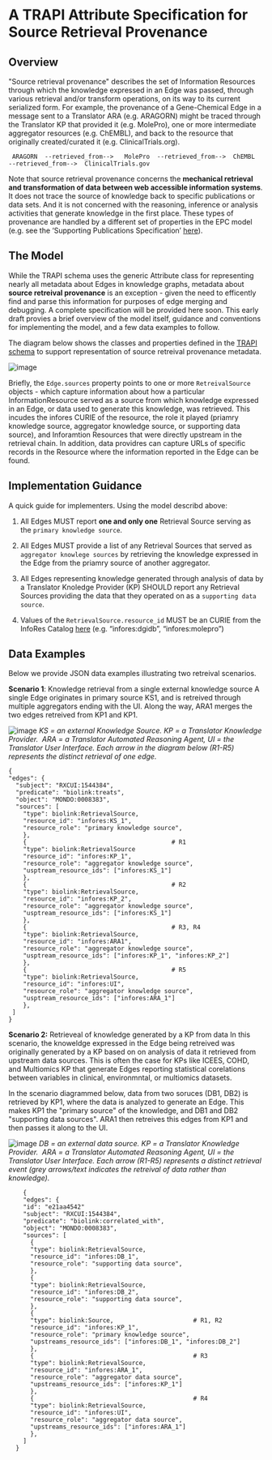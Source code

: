 # A TRAPI Attribute Specification for Source Retrieval Provenance

## Overview
"Source retrieval provenance" describes the set of Information Resources through which the knowledge expressed in an Edge was passed, through various retrieval and/or transform operations, on its way to its current serialized form. For example, the provenance of a Gene-Chemical Edge in a message sent to a Translator ARA (e.g. ARAGORN) might be traced through the Translator KP that provided it (e.g. MolePro), one or more intermediate aggregator resources (e.g. ChEMBL), and back to the resource that originally created/curated it (e.g. ClinicalTrials.org).

````
 ARAGORN  --retrieved_from-->   MolePro  --retrieved_from-->  ChEMBL  --retrieved_from-->  ClinicalTrials.gov
````
Note that source retrieval provenance concerns the **mechanical retrieval and transformation of data between web accessible information systems**. It does not trace the source of knowledge back to specific publications or data sets. And it is not concerned with the reasoning, inference or analysis activities that generate knowledge in the first place. These types of provenance are handled by a different set of properties in the EPC model (e.g. see the ‘Supporting Publications Specification’ [here]([url](https://github.com/NCATSTranslator/ReasonerAPI/blob/master/ImplementationGuidance/Specifications/supporting_publications_specification.md))).

## The Model
While the TRAPI schema uses the generic Attribute class for representing nearly all metadata about Edges in knowledge graphs, metadata about **source retreival provenance** is an exception - given the need to efficently find and parse this information for purposes of edge merging and debugging.  A complete specification will be provided here soon.  This early draft provies a brief overview of the model itself, guidance and conventions for implementing the model, and a few data examples to follow.

The diagram below shows the classes and properties defined in the [TRAPI schema]([url](https://github.com/NCATSTranslator/ReasonerAPI/blob/master/TranslatorReasonerAPI.yaml#L1107)) to support representation of source retreival provenance metadata.

![image](https://github.com/NCATSTranslator/ReasonerAPI/assets/5184212/840b8061-2fe4-4e15-968f-97cd87de22ab)

Briefly, the `Edge.sources` property points to one or more `RetreivalSource` objects - which capture information about how a particular InformationResource served as a source from which knowledge expressed in an Edge, or data used to generate this knowledge, was retrieved. This incudes the infores CURIE of the resource, the role it played (priamry knowledge source, aggregator knowledge source, or supporting data source), and Inforamtion Resources that were directly upstream in the retrieval chain. In addition, data providres can capture URLs of specific records in the Resource where the information reported in the Edge can be found.


## Implementation Guidance
A quick guide for implementers. Using the model describd above:

1. All Edges MUST report **one and only one** Retrieval Source serving as the `primary knowledge source`. 

2. All Edges MUST provide a list of any Retrieval Sources that served as `aggregator knowlege sources` by retrieving the knowledge expressed in the Edge from the priamry source of another aggregator.  

3. All Edges representing knowledge generated through analysis of data by a Translator Knoledge Provider (KP) SHOULD report any Retrieval Sources providing the data that they operated on as a `supporting data source`. 
4. Values of the `RetrievalSource.resource_id` MUST be an CURIE from the InfoRes Catalog [here]([url](https://github.com/biolink/biolink-model/blob/master/infores_catalog.yaml)) (e.g. “infores:dgidb”, “infores:molepro”)


## Data Examples

Below we provide JSON data examples illustrating two retreival scenarios.

**Scenario 1**: Knowledge retrieval from a single external knowledge source 
A single Edge originates in primary source KS1, and is retreived through multiple aggregators ending with the UI. Along the way, ARA1 merges the two edges retreived from KP1 and KP1.  

![image](https://github.com/NCATSTranslator/ReasonerAPI/assets/5184212/39f08657-f4a5-4410-b2c4-244a9558ef4b)
*KS = an external Knowledge Source. KP = a Translator Knowledge Provider.  ARA = a Translator Automated Reasoning Agent, UI  = the Translator User Interface.
Each arrow in the diagram below (R1-R5) represents the distinct retrieval of one edge.*

  ````
  {
  "edges": {
    "subject": "RXCUI:1544384",
    "predicate": "biolink:treats",
    "object": "MONDO:0008383",
    "sources": [
      "type": biolink:RetrievalSource,
      "resource_id": "infores:KS_1",
      "resource_role": "primary knowledge source",
      },
      {                                        # R1
      "type": biolink:RetrievalSource
      "resource_id": "infores:KP_1",
      "resource_role": "aggregator knowledge source",
      "usptream_resource_ids": ["infores:KS_1"]      
      },
      {                                        # R2
      "type": biolink:RetrievalSource,
      "resource_id": "infores:KP_2",
      "resource_role": "aggregator knowledge source",
      "usptream_resource_ids": ["infores:KS_1"]
      },
      {                                        # R3, R4
      "type": biolink:RetrievalSource,
      "resource_id": "infores:ARA1",
      "resource_role": "aggregator knowledge source",
      "usptream_resource_ids": ["infores:KP_1", "infores:KP_2"]
      },
      {                                        # R5
      "type": biolink:RetrievalSource,
      "resource_id": "infores:UI",
      "resource_role": "aggregator knowledge source",
      "usptream_resource_ids": ["infores:ARA_1"]
      },
   ]
 }
````

**Scenario 2:** Retrieveal of knowledge generated by a KP from data 
In this scenario, the knoweldge expressed in the Edge being retreived was originally generated by a KP based on on analysis of data it retrieved from upstream data sources. This is often the case for KPs like ICEES, COHD, and Multiomics KP that generate Edges reporting statistical corelations between variables in clinical, environmntal, or multiomics datasets. 

In the scenario diagrammed below, data from two soruces (DB1, DB2) is retrieved by KP1, where the data is analyzed to generate an Edge. This makes KP1 the "primary source" of the knowledge, and DB1 and DB2 "supporting data sources". ARA1 then retreives this edges from KP1 and then passes it along to the UI. 

![image](https://github.com/NCATSTranslator/ReasonerAPI/assets/5184212/40cce738-1235-4ab3-8628-fca92e348761)
*DB = an external data source. KP = a Translator Knowledge Provider.  ARA = a Translator Automated Reasoning Agent, UI  = the Translator User Interface.
Each arrow (R1-R5) represents a distinct retrieval event (grey arrows/text indicates the retreival of *data* rather than knowledge).*

````
    {
    "edges": { 
    "id": "e21aa4542"                         
    "subject": "RXCUI:1544384",
    "predicate": "biolink:correlated_with",
    "object": "MONDO:0008383",
    "sources": [
      {                                        
      "type": biolink:RetrievalSource,
      "resource_id": "infores:DB_1",
      "resource_role": "supporting data source",
      },
      {                                               
      "type": biolink:RetrievalSource,
      "resource_id": "infores:DB_2",
      "resource_role": "supporting data source",
      },
      {                                                
      "type": biolink:Source,                      # R1, R2
      "resource_id": "infores:KP_1",
      "resource_role": "primary knowledge source",
      "upstreams_resource_ids": ["infores:DB_1", "infores:DB_2"]
      },
      {                                            # R3    
      "type": biolink:RetrievalSource,
      "resource_id": "infores:ARA_1",
      "resource_role": "aggregator data source",
      "upstreams_resource_ids": ["infores:KP_1"] 
      },
      {                                            # R4         
      "type": biolink:RetrievalSource,
      "resource_id": "infores:UI",
      "resource_role": "aggregator data source",
      "upstreams_resource_ids": ["infores:ARA_1"] 
      },
    ]
  }
````




